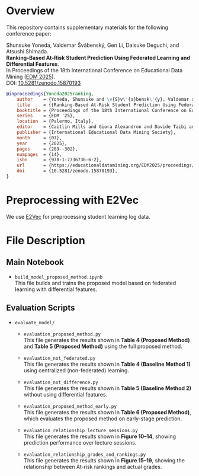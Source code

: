 # Overview

This repository contains supplementary materials for the following conference paper:

Shunsuke Yoneda, Valdemar Švábenský, Gen Li, Daisuke Deguchi, and Atsushi Shimada.\
**Ranking-Based At-Risk Student Prediction Using Federated Learning and Differential Features**.\
In Proceedings of the 18th International Conference on Educational Data Mining ([EDM 2025](https://educationaldatamining.org/edm2025/)).\
DOI: [10.5281/zenodo.15870193](https://zenodo.org/records/15870193)

```bibtex
@inproceedings{Yoneda2025ranking,
    author    = {Yoneda, Shunsuke and \v{S}v\'{a}bensk\'{y}, Valdemar and Li, Gen and Deguchi, Daisuke and Shimada, Atsushi},
    title     = {{Ranking-Based At-Risk Student Prediction Using Federated Learning and Differential Features}},
    booktitle = {Proceedings of the 18th International Conference on Educational Data Mining},
    series    = {EDM '25},
    location  = {Palermo, Italy},
    editor    = {Caitlin Mills and Giora Alexandron and Davide Taibi and Giosue Lo Bosco and Luc Paquette},
    publisher = {International Educational Data Mining Society},
    month     = {07},
    year      = {2025},
    pages     = {289--302},
    numpages  = {14},
    isbn      = {978-1-7336736-6-2},
    url       = {https://educationaldatamining.org/EDM2025/proceedings/2025.EDM.long-papers.51/2025.EDM.long-papers.51.pdf},
    doi       = {10.5281/zenodo.15870193},
}
```

# Preprocessing with E2Vec
We use [E2Vec](https://github.com/limu-research/2024-edm-e2vec) for preprocessing student learning log data.  

# File Description

## Main Notebook

- `build_model_proposed_method.ipynb`  
  This file builds and trains the proposed model based on federated learning with differential features.

## Evaluation Scripts

- `evaluate_model/`

  - `evaluation_proposed_method.py`  
    This file generates the results shown in **Table 4 (Proposed Method)** and **Table 5 (Proposed Method)** using the full proposed method.

  - `evaluation_not_federated.py`  
    This file generates the results shown in **Table 4 (Baseline Method 1)** using centralized (non-federated) learning.
    
  - `evaluation_not_difference.py`  
    This file generates the results shown in **Table 5 (Baseline Method 2)** without using differential features.

  - `evaluation_proposed_method_early.py`  
    This file generates the results shown in **Table 6 (Proposed Method)**, which evaluates the proposed method on early-stage prediction.

  - `evaluation_relationship_lecture_sessions.py`  
    This file generates the results shown in **Figure 10–14**, showing prediction performance over lecture sessions.

  - `evaluation_relationship_grades_and_rankings.py`  
    This file generates the results shown in **Figure 15–19**, showing the relationship between At-risk rankings and actual grades.
